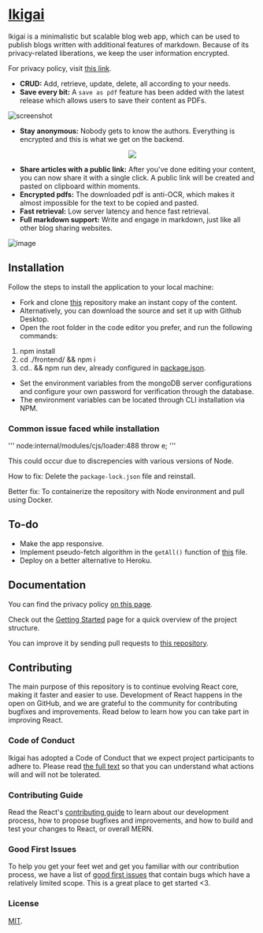 # [Ikigai](https://ikigai-p9nl.onrender.com/) 

Ikigai is a minimalistic but scalable blog web app, which can be used to publish blogs written with additional features of markdown.
Because of its privacy-related liberations, we keep the user information encrypted. 

For privacy policy, visit [this link](https://policiesofikigai.netlify.app/).

* **CRUD:** Add, retrieve, update, delete, all according to your needs.
* **Save every bit:** A `save as pdf` feature has been added with the latest release which allows users to save their content as PDFs.

![screenshot](https://cdn.statically.io/gh/thatsameguyokay/images/main/ikigai.png)

* **Stay anonymous:** Nobody gets to know the authors. Everything is encrypted and this is what we get on the backend.
<div align="center"><img src="https://user-images.githubusercontent.com/76242518/209463298-316c4483-1c8e-429c-a438-09fa39f1c30b.png"></div>


* **Share articles with a public link:** After you've done editing your content, you can now share it with a single click. A public link will be created and pasted on clipboard within moments.
* **Encrypted pdfs:** The downloaded pdf is anti-OCR, which makes it almost impossible for the text to be copied and pasted.
* **Fast retrieval:** Low server latency and hence fast retrieval.
* **Full markdown support:** Write and engage in markdown, just like all other blog sharing websites.

![image](https://user-images.githubusercontent.com/76242518/183030652-415b0da3-0b8b-4e3f-bcec-9dbd1a92cffe.png)

## Installation

Follow the steps to install the application to your local machine:

* Fork and clone [this](https://github.com/sambhavsaxena/ikigai) repository make an instant copy of the content.
* Alternatively, you can download the source and set it up with Github Desktop.
* Open the root folder in the code editor you prefer, and run the following commands:

1) npm install
2) cd ./frontend/ && npm i
3) cd.. && npm run dev, already configured in [package.json](https://github.com/sambhavsaxena/ikigai/blob/main/package.json).


* Set the environment variables from the mongoDB server configurations and configure your own password for verification through the database.
* The environment variables can be located through CLI installation via NPM.

### Common issue faced while installation

'''
node:internal/modules/cjs/loader:488
      throw e;
'''

This could occur due to discrepencies with various versions of Node.

How to fix: Delete the `package-lock.json` file and reinstall.

Better fix: To containerize the repository with Node environment and pull using Docker.

## To-do
   - Make the app responsive.
   - Implement pseudo-fetch algorithm in the ```getAll()``` function of [this](https://github.com/sambhavsaxena/ikigai/blob/main/backend/controllers/articleController.js) file.
   - Deploy on a better alternative to Heroku.

## Documentation
You can find the privacy policy [on this page](https://policiesofikigai.netlify.app/).  

Check out the [Getting Started](https://reactjs.org/docs/getting-started.html) page for a quick overview of the project structure.

You can improve it by sending pull requests to [this repository](https://github.com/sambhavsaxena/ikigai).

## Contributing
The main purpose of this repository is to continue evolving React core, making it faster and easier to use. Development of React happens in the open on GitHub, and we are grateful to the community for contributing bugfixes and improvements. Read below to learn how you can take part in improving React.

### Code of Conduct
Ikigai has adopted a Code of Conduct that we expect project participants to adhere to. Please read [the full text](https://code.fb.com/codeofconduct) so that you can understand what actions will and will not be tolerated.

### Contributing Guide
Read the React's [contributing guide](https://reactjs.org/contributing/how-to-contribute.html) to learn about our development process, how to propose bugfixes and improvements, and how to build and test your changes to React, or overall MERN.

### Good First Issues
To help you get your feet wet and get you familiar with our contribution process, we have a list of [good first issues](https://github.com/sambhavsaxena/ikigai/labels/good%20first%20issue) that contain bugs which have a relatively limited scope. This is a great place to get started <3.

### License
[MIT](./LICENSE).
